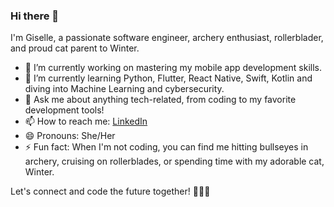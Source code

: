 ### Hi there 👋

I'm Giselle, a passionate software engineer, archery enthusiast, rollerblader, and proud cat parent to Winter.

- 🔭 I’m currently working on mastering my mobile app development skills.
- 🌱 I’m currently learning Python, Flutter, React Native, Swift, Kotlin and diving into Machine Learning and cybersecurity.
- 💬 Ask me about anything tech-related, from coding to my favorite development tools!
- 📫 How to reach me: [LinkedIn](https://www.linkedin.com/in/giselleminguerios/)
- 😄 Pronouns: She/Her
- ⚡ Fun fact: When I'm not coding, you can find me hitting bullseyes in archery, cruising on rollerblades, or spending time with my adorable cat, Winter.

Let's connect and code the future together! 🚀📱🐾
